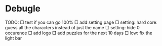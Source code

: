 # Debugle

TODO:
□ test if you can go 100%
□ add setting page
□ setting: hard core: guess all the characters instead of just the name
□ setting: hide 0 occurence
□ add logo
□ add puzzles for the next 10 days
□ low: fix the light bar
